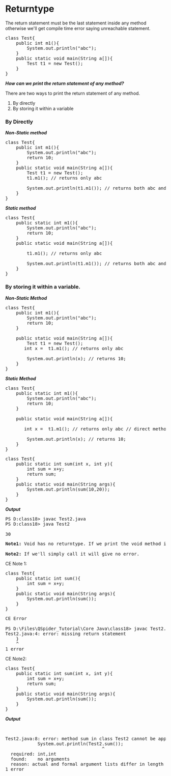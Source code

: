 # Returntype



The return statement must be the last statement inside any method otherwise we'll get compile time error saying unreachable statement.
<pre>
class Test{
    public int m1(){
        System.out.println("abc");
    }
    public static void main(String a[]){
        Test t1 = new Test();
    }
}
</pre>
***How can we print the return statement of any method?***

There are two ways to print the return statement of any method.
1. By directly
2. By storing it within a variable

### By Directly
***Non-Static method***
<pre>
class Test{
    public int m1(){
        System.out.println("abc");
        return 10;
    }
    public static void main(String a[]){
        Test t1 = new Test();
        t1.m1(); // returns only abc

        System.out.println(t1.m1()); // returns both abc and 10;
    }
}
</pre>

***Static method***
<pre>
class Test{
    public static int m1(){
        System.out.println("abc");
        return 10;
    }
    public static void main(String a[]){

        t1.m1(); // returns only abc

        System.out.println(t1.m1()); // returns both abc and 10;
    }
}
</pre>
### By storing it within a variable.

***Non-Static Method***
<pre>
class Test{
    public int m1(){
        System.out.println("abc");
        return 10;
    }

    public static void main(String a[]){
        Test t1 = new Test();
       int x =  t1.m1(); // returns only abc

        System.out.println(x); // returns 10;
    }
}
</pre>

***Static Method***
<pre>
class Test{
    public static int m1(){
        System.out.println("abc");
        return 10;
    }

    public static void main(String a[]){

       int x =  t1.m1(); // returns only abc // direct method

        System.out.println(x); // returns 10;
    }
}
</pre>

<pre>
class Test{
    public static int sum(int x, int y){
        int sum = x+y;
        return sum;
    }
    public static void main(String args){
        System.out.println(sum(10,20));
    }
}
</pre>
***Output***
<pre>
PS D:class18> javac Test2.java
PS D:class18> java Test2 

30
</pre>

<pre>
<b>Note1:</b> Void has no returntype. If we print the void method it will give error.   

<b>Note2:</b> If we'll simply call it will give no error.
</pre>
CE Note 1: 
<pre>
class Test{
    public static int sum(){
        int sum = x+y;
    }
    public static void main(String args){
        System.out.println(sum());
    }
}
</pre>
<pre>
CE Error

PS D:\Files\QSpider_Tutorial\Core Java\class18> javac Test2.java
Test2.java:4: error: missing return statement
    }
    ^
1 error
</pre>
CE Note2: 
<pre>
class Test{
    public static int sum(int x, int y){
        int sum = x+y;
        return sum;
    }
    public static void main(String args){
        System.out.println(sum());
    }
}
</pre>
***Output***
<pre>


Test2.java:8: error: method sum in class Test2 cannot be applied to given types;
            System.out.println(Test2.sum());
                                    ^
  required: int,int
  found:    no arguments
  reason: actual and formal argument lists differ in length
1 error
</pre>